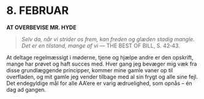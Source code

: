 # 8. FEBRUAR

**AT OVERBEVISE MR. HYDE**

> *Selv da, når vi strider os frem, kan freden og glæden stadig mangle. Det er en tilstand, mange af vi*
> — THE BEST OF BILL, S. 42‑43.

At deltage regelmæssigt i møderne, tjene og hjælpe andre er den opskrift, mange har prøvet og haft succes med. Hver gang jeg bevæger mig væk fra disse grundlæggende principper, kommer mine gamle vaner op til overfladen, og mit gamle jeg vender tilbage med al sin frygt og alle sine fejl. Det endegyldige mål for alle AA’ere er varig ædruelighed, som opnås – én dag ad gangen.
